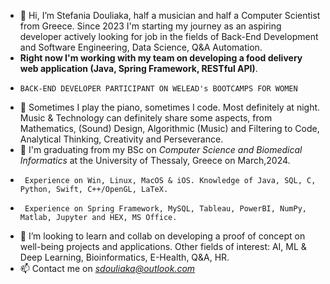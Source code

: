 - 👋 Hi, I’m Stefania Douliaka, half a musician and half a Computer Scientist from Greece. Since 2023 I'm starting my journey as an aspiring developer actively looking for job in the fields of Back-End Development and Software Engineering, Data Science, Q&A Automation.
- **Right now I'm working with my team on developing a food delivery web application (Java, Spring Framework, RESTful API)**.
-     BACK-END DEVELOPER PARTICIPANT ON WELEAD's BOOTCAMPS FOR WOMEN
- 👀 Sometimes I play the piano, sometimes I code. Most definitely at night. Music & Technology can definitely share some aspects, from Mathematics, (Sound) Design, Algorithmic (Music) and Filtering to Code, Analytical Thinking, Creativity and Perseverance.
- 🌱 I'm graduating from my BSc on *Computer Science and Biomedical Informatics* at the University of Thessaly, Greece on March,2024.
-      Experience on Win, Linux, MacOS & iOS. Knowledge of Java, SQL, C, Python, Swift, C++/OpenGL, LaTeX.
-      Experience on Spring Framework, MySQL, Tableau, PowerBI, NumPy, Matlab, Jupyter and HEX, MS Office. 
- 💞️ I’m looking to learn and collab on developing a proof of concept on well-being projects and applications. Other fields of interest: AI, ML & Deep Learning, Bioinformatics, E-Health, Q&A, HR. 
- 📫 Contact me on *sdouliaka@outlook.com*

